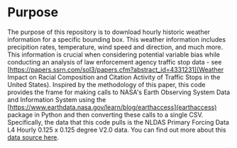 # Purpose
The purpose of this repository is to download hourly historic weather information for a specific bounding box. This weather information includes precipition rates, temperature, wind speed and direction, and much more. This information is crucial when considering potential variable bias while conducting an analysis of law enforcement agency traffic stop data - see [https://papers.ssrn.com/sol3/papers.cfm?abstract_id=4331231](Weather Impact on Racial Composition and Citation Activity of Traffic Stops in the United States). Inspired by the methodology of this paper, this code provides the frame for making calls to NASA's Earth Observing System Data and Information System using the [https://www.earthdata.nasa.gov/learn/blog/earthaccess](earthaccess) package in Python and then converting these calls to a single CSV. Specifically, the data that this code pulls is the NLDAS Primary Forcing Data L4 Hourly 0.125 x 0.125 degree V2.0 data. You can find out more about this [data source here](https://disc.gsfc.nasa.gov/datasets/NLDAS_FORA0125_H_2.0/summary]).

